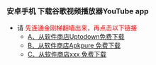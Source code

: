 ### 安卓手机 下载谷歌视频播放器YouTube app
- 请<font color="Red"> 先连通金刚梯翻墙出来，再点击以下链接</font>
  - [A、从软件商店Uptodown免费下载](https://youtube.cn.uptodown.com/android/download)
  - [B、从软件商店Apkpure 免费下载]()
  - [C、从软件商店xxx     免费下载]()
